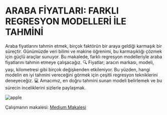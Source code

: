 # ARABA FİYATLARI: FARKLI REGRESYON MODELLERİ İLE TAHMİNİ

Araba fiyatlarını tahmin etmek, birçok faktörün bir araya geldiği karmaşık bir süreçtir. Günümüzde veri bilimi ve makine öğrenimi, bu karmaşıklığı çözmek için güçlü araçlar sunuyor. Bu makalede, farklı regresyon modelleriyle araba fiyatlarını tahmin etmeye çalışacağız. 🔍 Fiyatlar; aracın markası, modeli, yaşı, kilometresi gibi birçok değişkenden etkileniyor. Bu yüzden, hangi modelin en iyi tahmini vereceğini görmek için çeşitli regresyon tekniklerini deneyeceğiz. 💻 Amacımız, en doğru tahmini sunan modeli belirlemek ve bu sürecin inceliklerini sizlerle paylaşmak.

![apple]( https://resmim.net/cdn/2024/08/13/WIuCLT.jpg)

Çalışmanın makalesi: [Medium Makalesi](https://medium.com/@cagricobaan/araba-fi%CC%87yatlari-farkli-regresyon-modelleri%CC%87-i%CC%87le-tahmi%CC%87ni%CC%87-372648be15f4)

